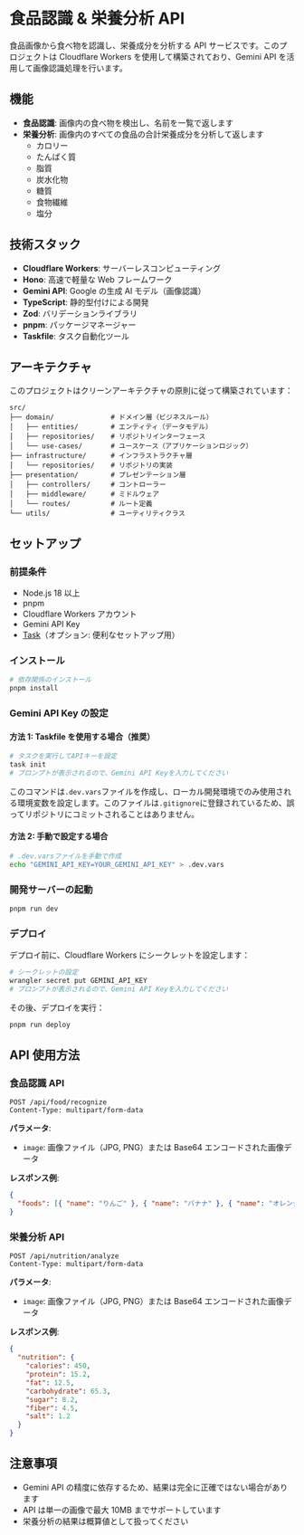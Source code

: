 # 食品認識 & 栄養分析 API

食品画像から食べ物を認識し、栄養成分を分析する API サービスです。このプロジェクトは Cloudflare Workers を使用して構築されており、Gemini API を活用して画像認識処理を行います。

## 機能

- **食品認識**: 画像内の食べ物を検出し、名前を一覧で返します
- **栄養分析**: 画像内のすべての食品の合計栄養成分を分析して返します
  - カロリー
  - たんぱく質
  - 脂質
  - 炭水化物
  - 糖質
  - 食物繊維
  - 塩分

## 技術スタック

- **Cloudflare Workers**: サーバーレスコンピューティング
- **Hono**: 高速で軽量な Web フレームワーク
- **Gemini API**: Google の生成 AI モデル（画像認識）
- **TypeScript**: 静的型付けによる開発
- **Zod**: バリデーションライブラリ
- **pnpm**: パッケージマネージャー
- **Taskfile**: タスク自動化ツール

## アーキテクチャ

このプロジェクトはクリーンアーキテクチャの原則に従って構築されています：

```
src/
├── domain/              # ドメイン層（ビジネスルール）
│   ├── entities/        # エンティティ（データモデル）
│   ├── repositories/    # リポジトリインターフェース
│   └── use-cases/       # ユースケース（アプリケーションロジック）
├── infrastructure/      # インフラストラクチャ層
│   └── repositories/    # リポジトリの実装
├── presentation/        # プレゼンテーション層
│   ├── controllers/     # コントローラー
│   ├── middleware/      # ミドルウェア
│   └── routes/          # ルート定義
└── utils/               # ユーティリティクラス
```

## セットアップ

### 前提条件

- Node.js 18 以上
- pnpm
- Cloudflare Workers アカウント
- Gemini API Key
- [Task](https://taskfile.dev/)（オプション: 便利なセットアップ用）

### インストール

```bash
# 依存関係のインストール
pnpm install
```

### Gemini API Key の設定

#### 方法 1: Taskfile を使用する場合（推奨）

```bash
# タスクを実行してAPIキーを設定
task init
# プロンプトが表示されるので、Gemini API Keyを入力してください
```

このコマンドは`.dev.vars`ファイルを作成し、ローカル開発環境でのみ使用される環境変数を設定します。このファイルは`.gitignore`に登録されているため、誤ってリポジトリにコミットされることはありません。

#### 方法 2: 手動で設定する場合

```bash
# .dev.varsファイルを手動で作成
echo "GEMINI_API_KEY=YOUR_GEMINI_API_KEY" > .dev.vars
```

### 開発サーバーの起動

```bash
pnpm run dev
```

### デプロイ

デプロイ前に、Cloudflare Workers にシークレットを設定します：

```bash
# シークレットの設定
wrangler secret put GEMINI_API_KEY
# プロンプトが表示されるので、Gemini API Keyを入力してください
```

その後、デプロイを実行：

```bash
pnpm run deploy
```

## API 使用方法

### 食品認識 API

```http
POST /api/food/recognize
Content-Type: multipart/form-data
```

**パラメータ**:

- `image`: 画像ファイル（JPG, PNG）または Base64 エンコードされた画像データ

**レスポンス例**:

```json
{
  "foods": [{ "name": "りんご" }, { "name": "バナナ" }, { "name": "オレンジ" }]
}
```

### 栄養分析 API

```http
POST /api/nutrition/analyze
Content-Type: multipart/form-data
```

**パラメータ**:

- `image`: 画像ファイル（JPG, PNG）または Base64 エンコードされた画像データ

**レスポンス例**:

```json
{
  "nutrition": {
    "calories": 450,
    "protein": 15.2,
    "fat": 12.5,
    "carbohydrate": 65.3,
    "sugar": 8.2,
    "fiber": 4.5,
    "salt": 1.2
  }
}
```

## 注意事項

- Gemini API の精度に依存するため、結果は完全に正確ではない場合があります
- API は単一の画像で最大 10MB までサポートしています
- 栄養分析の結果は概算値として扱ってください
